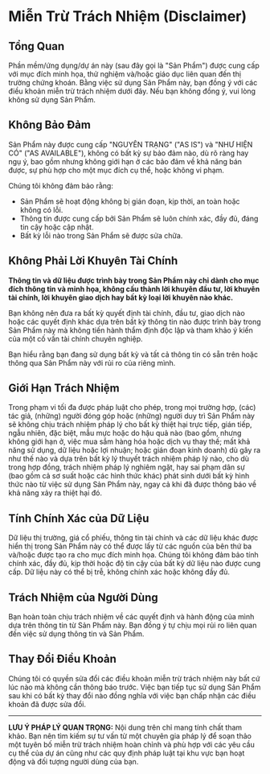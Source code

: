 # Miễn Trừ Trách Nhiệm (Disclaimer)

## Tổng Quan

Phần mềm/ứng dụng/dự án này (sau đây gọi là "Sản Phẩm") được cung cấp với mục đích minh họa, thử nghiệm và/hoặc giáo dục liên quan đến thị trường chứng khoán. Bằng việc sử dụng Sản Phẩm này, bạn đồng ý với các điều khoản miễn trừ trách nhiệm dưới đây. Nếu bạn không đồng ý, vui lòng không sử dụng Sản Phẩm.

## Không Bảo Đảm

Sản Phẩm này được cung cấp "NGUYÊN TRẠNG" ("AS IS") và "NHƯ HIỆN CÓ" ("AS AVAILABLE"), không có bất kỳ sự bảo đảm nào, dù rõ ràng hay ngụ ý, bao gồm nhưng không giới hạn ở các bảo đảm về khả năng bán được, sự phù hợp cho một mục đích cụ thể, hoặc không vi phạm.

Chúng tôi không đảm bảo rằng:
* Sản Phẩm sẽ hoạt động không bị gián đoạn, kịp thời, an toàn hoặc không có lỗi.
* Thông tin được cung cấp bởi Sản Phẩm sẽ luôn chính xác, đầy đủ, đáng tin cậy hoặc cập nhật.
* Bất kỳ lỗi nào trong Sản Phẩm sẽ được sửa chữa.

## Không Phải Lời Khuyên Tài Chính

**Thông tin và dữ liệu được trình bày trong Sản Phẩm này chỉ dành cho mục đích thông tin và minh họa, không cấu thành lời khuyên đầu tư, lời khuyên tài chính, lời khuyên giao dịch hay bất kỳ loại lời khuyên nào khác.**

Bạn không nên đưa ra bất kỳ quyết định tài chính, đầu tư, giao dịch nào hoặc các quyết định khác dựa trên bất kỳ thông tin nào được trình bày trong Sản Phẩm này mà không tiến hành thẩm định độc lập và tham khảo ý kiến của một cố vấn tài chính chuyên nghiệp.

Bạn hiểu rằng bạn đang sử dụng bất kỳ và tất cả thông tin có sẵn trên hoặc thông qua Sản Phẩm này với rủi ro của riêng mình.

## Giới Hạn Trách Nhiệm

Trong phạm vi tối đa được pháp luật cho phép, trong mọi trường hợp, (các) tác giả, (những) người đóng góp hoặc (những) người duy trì Sản Phẩm này sẽ không chịu trách nhiệm pháp lý cho bất kỳ thiệt hại trực tiếp, gián tiếp, ngẫu nhiên, đặc biệt, mẫu mực hoặc do hậu quả nào (bao gồm, nhưng không giới hạn ở, việc mua sắm hàng hóa hoặc dịch vụ thay thế; mất khả năng sử dụng, dữ liệu hoặc lợi nhuận; hoặc gián đoạn kinh doanh) dù gây ra như thế nào và dựa trên bất kỳ lý thuyết trách nhiệm pháp lý nào, cho dù trong hợp đồng, trách nhiệm pháp lý nghiêm ngặt, hay sai phạm dân sự (bao gồm cả sơ suất hoặc các hình thức khác) phát sinh dưới bất kỳ hình thức nào từ việc sử dụng Sản Phẩm này, ngay cả khi đã được thông báo về khả năng xảy ra thiệt hại đó.

## Tính Chính Xác của Dữ Liệu

Dữ liệu thị trường, giá cổ phiếu, thông tin tài chính và các dữ liệu khác được hiển thị trong Sản Phẩm này có thể được lấy từ các nguồn của bên thứ ba và/hoặc được tạo ra cho mục đích minh họa. Chúng tôi không đảm bảo tính chính xác, đầy đủ, kịp thời hoặc độ tin cậy của bất kỳ dữ liệu nào được cung cấp. Dữ liệu này có thể bị trễ, không chính xác hoặc không đầy đủ.

## Trách Nhiệm của Người Dùng

Bạn hoàn toàn chịu trách nhiệm về các quyết định và hành động của mình dựa trên thông tin từ Sản Phẩm này. Bạn đồng ý tự chịu mọi rủi ro liên quan đến việc sử dụng thông tin và Sản Phẩm.

## Thay Đổi Điều Khoản

Chúng tôi có quyền sửa đổi các điều khoản miễn trừ trách nhiệm này bất cứ lúc nào mà không cần thông báo trước. Việc bạn tiếp tục sử dụng Sản Phẩm sau khi có bất kỳ thay đổi nào đồng nghĩa với việc bạn chấp nhận các điều khoản đã được sửa đổi.

---

**LƯU Ý PHÁP LÝ QUAN TRỌNG:**
Nội dung trên chỉ mang tính chất tham khảo. Bạn nên tìm kiếm sự tư vấn từ một chuyên gia pháp lý để soạn thảo một tuyên bố miễn trừ trách nhiệm hoàn chỉnh và phù hợp với các yêu cầu cụ thể của dự án cũng như các quy định pháp luật tại khu vực bạn hoạt động và đối tượng người dùng của bạn.
